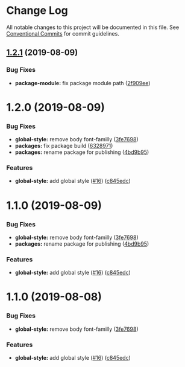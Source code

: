 # Change Log

All notable changes to this project will be documented in this file.
See [Conventional Commits](https://conventionalcommits.org) for commit guidelines.

## [1.2.1](https://github.com/SocialGouv/emjpm-design-system/compare/@socialgouv/emjpm-ui-global-style@1.2.0...@socialgouv/emjpm-ui-global-style@1.2.1) (2019-08-09)


### Bug Fixes

* **package-module:** fix package module path ([2f909ee](https://github.com/SocialGouv/emjpm-design-system/commit/2f909ee))





# 1.2.0 (2019-08-09)


### Bug Fixes

* **global-style:** remove body font-familly ([3fe7698](https://github.com/SocialGouv/emjpm-design-system/commit/3fe7698))
* **packages:** fix package build ([6328971](https://github.com/SocialGouv/emjpm-design-system/commit/6328971))
* **packages:** rename package for publishing ([4bd9b95](https://github.com/SocialGouv/emjpm-design-system/commit/4bd9b95))


### Features

* **global-style:** add global style ([#16](https://github.com/SocialGouv/emjpm-design-system/issues/16)) ([c845edc](https://github.com/SocialGouv/emjpm-design-system/commit/c845edc))





# 1.1.0 (2019-08-09)


### Bug Fixes

* **global-style:** remove body font-familly ([3fe7698](https://github.com/SocialGouv/emjpm-design-system/commit/3fe7698))
* **packages:** rename package for publishing ([4bd9b95](https://github.com/SocialGouv/emjpm-design-system/commit/4bd9b95))


### Features

* **global-style:** add global style ([#16](https://github.com/SocialGouv/emjpm-design-system/issues/16)) ([c845edc](https://github.com/SocialGouv/emjpm-design-system/commit/c845edc))





# 1.1.0 (2019-08-08)


### Bug Fixes

* **global-style:** remove body font-familly ([3fe7698](https://github.com/SocialGouv/emjpm-design-system/commit/3fe7698))


### Features

* **global-style:** add global style ([#16](https://github.com/SocialGouv/emjpm-design-system/issues/16)) ([c845edc](https://github.com/SocialGouv/emjpm-design-system/commit/c845edc))
